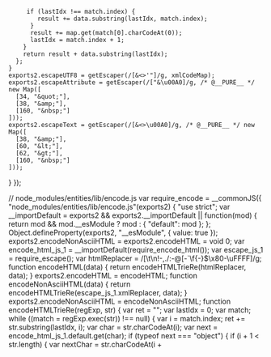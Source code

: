          if (lastIdx !== match.index) {
            result += data.substring(lastIdx, match.index);
          }
          result += map.get(match[0].charCodeAt(0));
          lastIdx = match.index + 1;
        }
        return result + data.substring(lastIdx);
      };
    }
    exports2.escapeUTF8 = getEscaper(/[&<>'"]/g, xmlCodeMap);
    exports2.escapeAttribute = getEscaper(/["&\u00A0]/g, /* @__PURE__ */ new Map([
      [34, "&quot;"],
      [38, "&amp;"],
      [160, "&nbsp;"]
    ]));
    exports2.escapeText = getEscaper(/[&<>\u00A0]/g, /* @__PURE__ */ new Map([
      [38, "&amp;"],
      [60, "&lt;"],
      [62, "&gt;"],
      [160, "&nbsp;"]
    ]));
  }
});

// node_modules/entities/lib/encode.js
var require_encode = __commonJS({
  "node_modules/entities/lib/encode.js"(exports2) {
    "use strict";
    var __importDefault = exports2 && exports2.__importDefault || function(mod) {
      return mod && mod.__esModule ? mod : { "default": mod };
    };
    Object.defineProperty(exports2, "__esModule", { value: true });
    exports2.encodeNonAsciiHTML = exports2.encodeHTML = void 0;
    var encode_html_js_1 = __importDefault(require_encode_html());
    var escape_js_1 = require_escape();
    var htmlReplacer = /[\t\n!-,./:-@[-`\f{-}$\x80-\uFFFF]/g;
    function encodeHTML(data) {
      return encodeHTMLTrieRe(htmlReplacer, data);
    }
    exports2.encodeHTML = encodeHTML;
    function encodeNonAsciiHTML(data) {
      return encodeHTMLTrieRe(escape_js_1.xmlReplacer, data);
    }
    exports2.encodeNonAsciiHTML = encodeNonAsciiHTML;
    function encodeHTMLTrieRe(regExp, str) {
      var ret = "";
      var lastIdx = 0;
      var match;
      while ((match = regExp.exec(str)) !== null) {
        var i = match.index;
        ret += str.substring(lastIdx, i);
        var char = str.charCodeAt(i);
        var next = encode_html_js_1.default.get(char);
        if (typeof next === "object") {
          if (i + 1 < str.length) {
            var nextChar = str.charCodeAt(i +